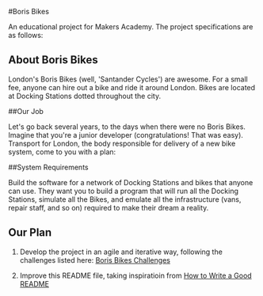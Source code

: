 #Boris Bikes

An educational project for Makers Academy.  The project specifications are as follows:

## About Boris Bikes

London's Boris Bikes (well, 'Santander Cycles') are awesome. For a small fee, anyone can hire out a bike and ride it around London. Bikes are located at Docking Stations dotted throughout the city.

##Our Job

Let's go back several years, to the days when there were no Boris Bikes. Imagine that you're a junior developer (congratulations! That was easy). Transport for London, the body responsible for delivery of a new bike system, come to you with a plan:

##System Requirements

Build the software for a network of Docking Stations and bikes that anyone can use. They want you to build a program that will run all the Docking Stations, simulate all the Bikes, and emulate all the infrastructure (vans, repair staff, and so on) required to make their dream a reality.

## Our Plan

1) Develop the project in an agile and iterative way, following the challenges listed here: [Boris Bikes Challenges](https://github.com/MakersSweden/course/blob/master/boris_bikes/0_challenge_map.md)

2) Improve this README file, taking inspiratioin from [How to Write a Good README](https://stackoverflow.com/questions/2304863/how-to-write-a-good-readme)